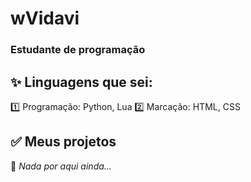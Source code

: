 # wVidavi
### Estudante de programação

## ✨ **Linguagens que sei**:
1️⃣ Programação: Python, Lua
2️⃣ Marcação: HTML, CSS


## ✅ **Meus projetos**
💨 *Nada por aqui ainda...*

